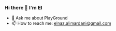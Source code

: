 ### Hi there 👋 I'm El
- 💬 Ask me about PlayGround
- 📫 How to reach me: elnaz.alimardani@gmail.com

 
<!--
**elalimardani/elalimardani** is a ✨ _special_ ✨ repository because its `README.md` (this file) appears on your GitHub profile.

-->
